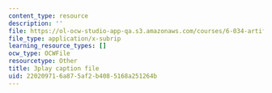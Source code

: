 ```yaml
---
content_type: resource
description: ''
file: https://ol-ocw-studio-app-qa.s3.amazonaws.com/courses/6-034-artificial-intelligence-fall-2010/220209716a875af2b4085168a251264b_PNKj529yY5c.vtt
file_type: application/x-subrip
learning_resource_types: []
ocw_type: OCWFile
resourcetype: Other
title: 3play caption file
uid: 22020971-6a87-5af2-b408-5168a251264b
---
```


